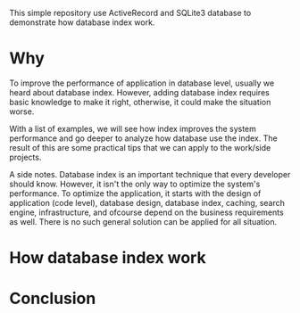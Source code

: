 This simple repository use ActiveRecord and SQLite3 database to demonstrate how database index work.

# Why

To improve the performance of application in database level, usually we heard about database index.
However, adding database index requires basic knowledge to make it right, otherwise, it could make
the situation worse.

With a list of examples, we will see how index improves the system performance and go deeper to
analyze how database use the index. The result of this are some practical tips that we can apply to
the work/side projects.

A side notes. Database index is an important technique that every developer should know. However, it
isn't the only way to optimize the system's performance. To optimize the application, it starts with
the design of application (code level), database design, database index, caching, search engine,
infrastructure, and ofcourse depend on the business requirements as well. There is no such general
solution can be applied for all situation.

# How database index work

# Conclusion
